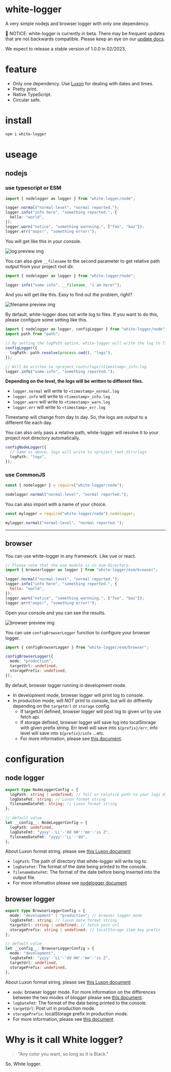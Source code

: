 # white-logger

A very simple nodejs and browser logger with only one dependency.

🚧 NOTICE: white-logger is currently in beta. There may be frequent updates that are not backwards compatible. Please keep an eye on our [update docs](docs/release_notes/updates.md).

We expect to release a stable version of 1.0.0 in 02/2023.

# feature

- Only one dependency. Use [Luxon](https://moment.github.io/luxon/#/) for dealing with dates and times.
- Pretty print.
- Native TypeScript.
- Circular safe.

# install

```bash
npm i white-logger
```

# useage

## nodejs

### use typescript or ESM

```typescript
import { nodelogger as logger } from "white-logger/node";

logger.normal("normal-level", "normal reported.");
logger.info("info here", "something reported.", {
  hello: "world",
});
logger.warn("notice", "something warnning.", ["foo", "baz"]);
logger.err("oops!", "something error!");
```

You will get like this in your console.

![log preview img](docs/assets/console_preview.png)

You can also give `__filename` to the second parameter to get relative path output from your project root dir.

```typescript
import { nodelogger as logger } from "white-logger/node";

logger.info("some info", __filename, "i am here!");
```

And you will get like this. Easy to find out the problem, right?

![filename preview img](docs/assets/filename_preview.png)

By default, white-logger does not write log to files. If you want to do this, please configure some setting like this.

```typescript
import { nodelogger as logger, configLogger } from "white-logger/node";
import path from "path";

// By setting the logPath option, white-logger will write the log to files automatically.
configLogger({
  logPath: path.resolve(process.cwd(), "logs"),
});

// Will be written to <project_root>/logs/<timestamp>_info.log
logger.info("some-info", "something reported.");
```

**Depending on the level, the logs will be written to different files.**

- `logger.normal` will write to `<timestamp>_normal.log`
- `logger.info` will write to `<timestamp>_info.log`
- `logger.warn` will write to `<timestamp>_warn.log`
- `logger.err` will write to `<timestamp>_err.log`

Timestamp will change from day to day. So, the logs are output to a different file each day.

You can also only pass a relative path, white-logger will resolve it to your project root directory automatically.

```typescript
configNodeLogger({
  // Same as above, logs will write to <project_root_dir>/logs
  logPath: "logs",
});
```

### use CommonJS

```javascript
const { nodelogger } = require("white-logger/node");

nodelogger.normal("normal-level", "normal reported.");
```

You can also import with a name of your choice.

```javascript
const mylogger = require("white-logger/node").nodelogger;

mylogger.normal("normal-level", "normal reported.");
```

---

## browser

You can use white-logger in any framework. Like vue or react.

```javascript
// Please note that the esm module is in esm directory.
import { browserlogger as logger } from "white-logger/esm/browser";

logger.normal("normal-level", "normal reported.");
logger.info("info here", "something reported.", {
  hello: "world",
});
logger.warn("notice", "something warnning.", ["foo", "baz"]);
logger.err("oops!", "something error!");
```

Open your console and you can see the results.

![browser preview img](docs/assets/browser_preview.png)

You can use `configBrowserLogger` function to configure your browser logger.

```typescript
import { configBrowserLogger } from "white-logger/esm/browser";

configBrowserLogger({
  mode: "production",
  targetUrl: undefined,
  storagePrefix: undefined,
});
```

By default, browser logger running in development mode.

- In development mode, browser logger will print log to console.
- In production mode, will _NOT_ print to console, but will do diffrently depending on the `targetUrl` or `storage` config.
  - If targetUrl defined, browser logger will post log to given url by use fetch api.
  - If storage defined, browser logger will save log into localStorage with given prefix string. Err level will save into `${prefix}/err`, info level will save into `${prefix}/info` ...etc.
  - For more information, please see [this document](docs/browserlogger/index.md).

# configuration

## node logger

```typescript
export type NodeLoggerConfig = {
  logPath: string | undefined; // full or relative path to your logs directory
  logDateFmt: string; // Luxon format string
  filenameDateFmt: string; // Luxon format string
};

// default value
let __config__: NodeLoggerConfig = {
  logPath: undefined,
  logDateFmt: "yyyy'-'LL'-'dd HH':'mm':'ss Z",
  filenameDateFmt: "yyyy'-'LL'-'dd",
};
```

About Luxon format string, please see [this Luxon document](https://moment.github.io/luxon/#/formatting?id=table-of-tokens)

- `logPath`: The path of directory that white-logger will write log to.
- `logDateFmt`: The format of the date being printed to the console.
- `filenameDateFmt`: The format of the date before being inserted into the output file.
- For more infomation please see [nodelogger document](docs/nodelogger/index.md)

## browser logger

```typescript
export type BrowserLoggerConfig = {
  mode: "development" | "production"; // browser logger mode
  logDateFmt: string; // luxon date format string
  targetUrl: string | undefined; // fetch post url
  storagePrefix: string | undefined; // localStorage item key prefix
};

// default value
let __config__: BrowserLoggerConfig = {
  mode: "development",
  logDateFmt: "yyyy'-'LL'-'dd HH':'mm':'ss Z",
  targetUrl: undefined,
  storagePrefix: undefined,
};
```

About Luxon format string, please see [this Luxon document](https://moment.github.io/luxon/#/formatting?id=table-of-tokens)

- `mode`: browser logger mode. For more information on the differences between the two modes of blogger please see [this document](docs/browserlogger/index.md).
- `logDateFmt`: The format of the date being printed to the console.
- `targetUrl`: Post url in production mode.
- `storagePrefix`: localStorage prefix in production mode.
- For more information, please see [this document](docs/browserlogger/index.md)

# Why is it call White logger?

> "Any color you want, so long as it is Black."

So, White logger.
